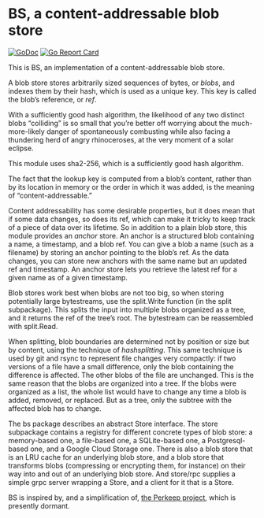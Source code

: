 # BS, a content-addressable blob store

[![GoDoc](https://godoc.org/github.com/bobg/bs?status.svg)](https://godoc.org/github.com/bobg/bs)
[![Go Report Card](https://goreportcard.com/badge/github.com/bobg/bs)](https://goreportcard.com/report/github.com/bobg/bs)

This is BS, an implementation of a content-addressable blob store.

A blob store stores arbitrarily sized sequences of bytes,
or _blobs_,
and indexes them by their hash,
which is used as a unique key.
This key is called the blob’s reference, or _ref_.

With a sufficiently good hash algorithm,
the likelihood of any two distinct blobs “colliding” is so small
that you’re better off worrying about the much-more-likely danger of spontaneously combusting
while also facing a thundering herd of angry rhinoceroses,
at the very moment of a solar eclipse.

This module uses sha2-256,
which is a sufficiently good hash algorithm.

The fact that the lookup key is computed from a blob’s content,
rather than by its location in memory or the order in which it was added,
is the meaning of “content-addressable.”

Content addressability has some desirable properties,
but it does mean that if some data changes,
so does its ref,
which can make it tricky to keep track of a piece of data over its lifetime.
So in addition to a plain blob store,
this module provides an _anchor_ store.
An anchor is a structured blob containing a name,
a timestamp,
and a blob ref.
You can give a blob a name
(such as a filename)
by storing an anchor pointing to the blob’s ref.
As the data changes,
you can store new anchors with the same name but an updated ref and timestamp.
An anchor store lets you retrieve the latest ref for a given name as of a given timestamp.

Blob stores work best when blobs are not too big,
so when storing potentially large bytestreams,
use the split.Write function
(in the split subpackage).
This splits the input into multiple blobs organized as a tree,
and it returns the ref of the tree’s root.
The bytestream can be reassembled with split.Read.

When splitting,
blob boundaries are determined not by position or size but by content,
using the technique of _hashsplitting_.
This same technique is used by git and rsync to represent file changes very compactly:
if two versions of a file have a small difference,
only the blob containing the difference is affected.
The other blobs of the file are unchanged.
This is the same reason that the blobs are organized into a tree.
If the blobs were organized as a list,
the whole list would have to change any time a blob is added, removed, or replaced.
But as a tree, only the subtree with the affected blob has to change.

The bs package describes an abstract Store interface.
The store subpackage contains a registry for different concrete types of blob store:
a memory-based one,
a file-based one,
a SQLite-based one,
a Postgresql-based one,
and a Google Cloud Storage one.
There is also a blob store that is an LRU cache for an underlying blob store,
and a blob store that transforms blobs
(compressing or encrypting them, for instance)
on their way into and out of an underlying blob store.
And store/rpc supplies a simple grpc server wrapping a Store,
and a client for it that is a Store.

BS is inspired by,
and a simplification of,
[the Perkeep project](https://perkeep.org/),
which is presently dormant.
